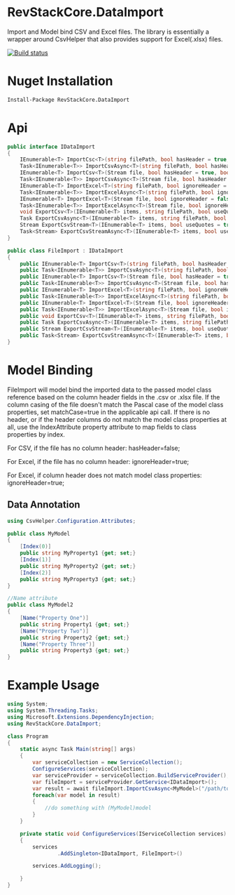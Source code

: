 # RevStackCore.DataImport

Import and Model bind CSV and Excel files. The library is essentially a wrapper around CsvHelper that also provides support for Excel(.xlsx) files.

[![Build status](https://ci.appveyor.com/api/projects/status/pejda29yjhfwhwq6?svg=true)](https://ci.appveyor.com/project/tachyon1337/dataimport)

# Nuget Installation

``` bash
Install-Package RevStackCore.DataImport

```

# Api

```cs
public interface IDataImport
{
    IEnumerable<T> ImportCsc<T>(string filePath, bool hasHeader = true, bool matchCase = false) where T : class;
    Task<IEnumerable<T>> ImportCsvAsync<T>(string filePath, bool hasHeader = true, bool matchCase = false) where T : class;
    IEnumerable<T> ImportCsv<T>(Stream file, bool hasHeader = true, bool matchCase = false) where T : class;
    Task<IEnumerable<T>> ImportCsvAsync<T>(Stream file, bool hasHeader = true, bool matchCase = false) where T : class;
    IEnumerable<T> ImportExcel<T>(string filePath, bool ignoreHeader = false, bool matchCase=false) where T : class;
    Task<IEnumerable<T>> ImportExcelAsync<T>(string filePath, bool ignoreHeader = false, bool matchCase = false) where T : class;
    IEnumerable<T> ImportExcel<T>(Stream file, bool ignoreHeader = false, bool matchCase = false) where T : class;
    Task<IEnumerable<T>> ImportExcelAsync<T>(Stream file, bool ignoreHeader = false, bool matchCase = false) where T : class;
    void ExportCsv<T>(IEnumerable<T> items, string filePath, bool useQuotes = true) where T : class;
    Task ExportCsvAsync<T>(IEnumerable<T> items, string filePath, bool useQuotes = true) where T : class;
    Stream ExportCsvStream<T>(IEnumerable<T> items, bool useQuotes = true) where T : class;
    Task<Stream> ExportCsvStreamAsync<T>(IEnumerable<T> items, bool useQuotes = true) where T : class;
}

public class FileImport : IDataImport
{
    public IEnumerable<T> ImportCsv<T>(string filePath, bool hasHeader = true, bool matchCase = false) where T : class
    public Task<IEnumerable<T>> ImportCsvAsync<T>(string filePath, bool hasHeader = true, bool matchCase = false) where T : class
    public IEnumerable<T> ImportCsv<T>(Stream file, bool hasHeader = true, bool matchCase = false) where T : class
    public Task<IEnumerable<T>> ImportCsvAsync<T>(Stream file, bool hasHeader = true, bool matchCase = false) where T : class
    public IEnumerable<T> ImportExcel<T>(string filePath, bool ignoreHeader=false, bool matchCase=false) where T : class
    public Task<IEnumerable<T>> ImportExcelAsync<T>(string filePath, bool ignoreHeader = false, bool matchCase=false) where T : class
    public IEnumerable<T> ImportExcel<T>(Stream file, bool ignoreHeader = false, bool matchCase=false) where T : class
    public Task<IEnumerable<T>> ImportExcelAsync<T>(Stream file, bool ignoreHeader = false, bool matchCase=false) where T : class
    public void ExportCsv<T>(IEnumerable<T> items, string filePath, bool useQuotes = true) where T : class
    public Task ExportCsvAsync<T>(IEnumerable<T> items, string filePath, bool useQuotes = true) where T : class
    public Stream ExportCsvStream<T>(IEnumerable<T> items, bool useQuotes = true) where T : class
    public Task<Stream> ExportCsvStreamAsync<T>(IEnumerable<T> items, bool useQuotes = true) where T : class
}
```

# Model Binding

FileImport will model bind the imported data to the passed model class reference based on the column header fields in the .csv or .xlsx file. If the column casing of the file doesn't match the Pascal case of the model class properties, set matchCase=true in the applicable api call. If there is no header, or if the header columns do not match the model class properties at all, use the IndexAttribute property attribute to map fields to class properties by index.

For CSV, if the file has no column header:
hasHeader=false;

For Excel, if the file has no column header:
ignoreHeader=true;

For Excel, if column header does not match model class properties:
ignoreHeader=true;

## Data Annotation
```cs
using CsvHelper.Configuration.Attributes;

public class MyModel
{
    [Index(0)]
    public string MyProperty1 {get; set;}
    [Index(1)]
    public string MyProperty2 {get; set;}
    [Index(2)]
    public string MyProperty3 {get; set;}
}

//Name attribute 
public class MyModel2
{
    [Name("Property One")]
    public string Property1 {get; set;}
    [Name("Property Two")]
    public string Property2 {get; set;}
    [Name("Property Three")]
    public string Property3 {get; set;}
}
```


# Example Usage
```cs
using System;
using System.Threading.Tasks;
using Microsoft.Extensions.DependencyInjection;
using RevStackCore.DataImport;

class Program
{
    static async Task Main(string[] args)
    {
        var serviceCollection = new ServiceCollection();
        ConfigureServices(serviceCollection);
        var serviceProvider = serviceCollection.BuildServiceProvider();
        var fileImport = serviceProvider.GetService<IDataImport>();
        var result = await fileImport.ImportCsvAsync<MyModel>("/path/to/file.csv");
        foreach(var model in result)
        {
            //do something with (MyModel)model
        }
    }

    private static void ConfigureServices(IServiceCollection services)
    {
        services
                .AddSingleton<IDataImport, FileImport>()

        services.AddLogging();

    }
}

```





